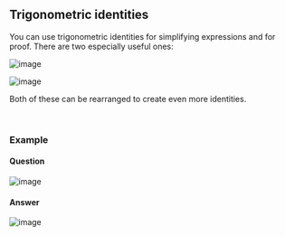 ## Trigonometric identities

You can use trigonometric identities for simplifying expressions and for proof. There are two especially useful ones:

![image](https://user-images.githubusercontent.com/90699946/151881826-b0f2d427-35ef-4558-9257-455cbb1926ee.png)

![image](https://user-images.githubusercontent.com/90699946/151881795-81f29b5d-95e2-4782-9cbc-523b2134bfcc.png)

Both of these can be rearranged to create even more identities.

<br>

### Example

#### Question

![image](https://user-images.githubusercontent.com/90699946/151883159-5fa9bf45-e656-4060-a72f-f70742d86a92.png)


#### Answer
![image](https://user-images.githubusercontent.com/90699946/151883092-26e271e0-cb4b-41c8-83f3-45223abcfa0d.png)
